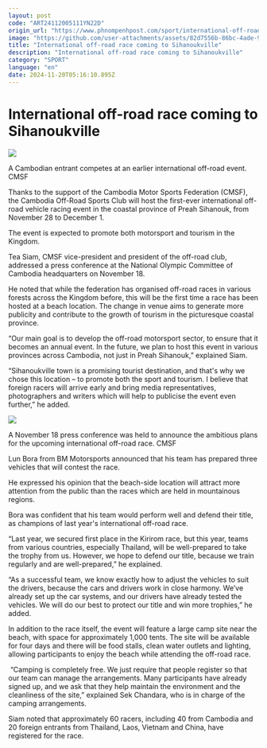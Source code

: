 ```yaml
---
layout: post
code: "ART24112005111YN22D"
origin_url: "https://www.phnompenhpost.com/sport/international-off-road-race-coming-to-sihanoukville"
image: "https://github.com/user-attachments/assets/82d7556b-86bc-4ade-9059-5b38d41c26c8"
title: "International off-road race coming to Sihanoukville"
description: "​​International off-road race coming to Sihanoukville​"
category: "SPORT"
language: "en"
date: 2024-11-20T05:16:10.895Z
---
```


# International off-road race coming to Sihanoukville

![](https://github.com/user-attachments/assets/03e06f78-d0d5-4177-8e55-a103cdf8298b)

A Cambodian entrant competes at an earlier international off-road event. CMSF

Thanks to the support of the Cambodia Motor Sports Federation (CMSF), the Cambodia Off-Road Sports Club will host the first-ever international off-road vehicle racing event in the coastal province of Preah Sihanouk, from November 28 to December 1.

The event is expected to promote both motorsport and tourism in the Kingdom.

Tea Siam, CMSF vice-president and president of the off-road club, addressed a press conference at the National Olympic Committee of Cambodia headquarters on November 18.

He noted that while the federation has organised off-road races in various forests across the Kingdom before, this will be the first time a race has been hosted at a beach location. The change in venue aims to generate more publicity and contribute to the growth of tourism in the picturesque coastal province.

“Our main goal is to develop the off-road motorsport sector, to ensure that it becomes an annual event. In the future, we plan to host this event in various provinces across Cambodia, not just in Preah Sihanouk,” explained Siam.

“Sihanoukville town is a promising tourist destination, and that's why we chose this location – to promote both the sport and tourism. I believe that foreign racers will arrive early and bring media representatives, photographers and writers which will help to publicise the event even further,” he added.

![](https://github.com/user-attachments/assets/ea885564-cd17-4328-88e1-158a7165d70f)

A November 18 press conference was held to announce the ambitious plans for the upcoming international off-road race. CMSF

Lun Bora from BM Motorsports announced that his team has prepared three vehicles that will contest the race. 

He expressed his opinion that the beach-side location will attract more attention from the public than the races which are held in mountainous regions. 

Bora was confident that his team would perform well and defend their title, as champions of last year's international off-road race.

“Last year, we secured first place in the Kirirom race, but this year, teams from various countries, especially Thailand, will be well-prepared to take the trophy from us. However, we hope to defend our title, because we train regularly and are well-prepared,” he explained.

“As a successful team, we know exactly how to adjust the vehicles to suit the drivers, because the cars and drivers work in close harmony. We’ve already set up the car systems, and our drivers have already tested the vehicles. We will do our best to protect our title and win more trophies,” he added.

In addition to the race itself, the event will feature a large camp site near the beach, with space for approximately 1,000 tents. The site will be available for four days and there will be food stalls, clean water outlets and lighting, allowing participants to enjoy the beach while attending the off-road race.

 “Camping is completely free. We just require that people register so that our team can manage the arrangements. Many participants have already signed up, and we ask that they help maintain the environment and the cleanliness of the site,” explained Sek Chandara, who is in charge of the camping arrangements.

Siam noted that approximately 60 racers, including 40 from Cambodia and 20 foreign entrants from Thailand, Laos, Vietnam and China, have registered for the race.